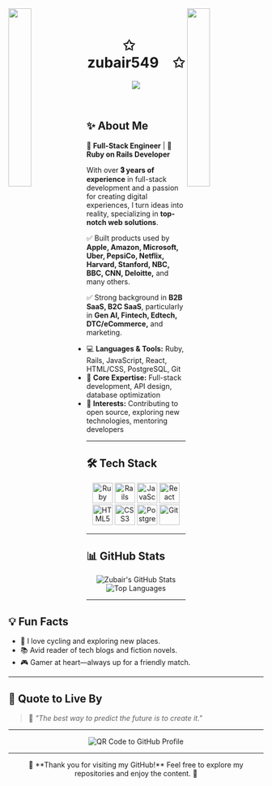 <img align="left" src="https://user-images.githubusercontent.com/65187002/144930161-2f783401-8d27-4fdf-a2f7-cc0ba32f1f1f.gif" width="30%" style="display:inline;">
<img align="right" src="https://user-images.githubusercontent.com/65187002/144930161-2f783401-8d27-4fdf-a2f7-cc0ba32f1f1f.gif" width="30%" style="display:inline;">
<br>

<p align="center">
    <h1 align="center">✩&emsp;zubair549&emsp;✩</h1>
</p>

<p align="center">
    <img src="https://readme-typing-svg.herokuapp.com/?lines=Yoooooooooooooooo;Welcome+to+my+profile!;Have+a+look+around!&font=Fira%20Code&color=%23D62F79&center=true&width=280&height=50">
</p>

<br>

## ✨ About Me

💼 **Full-Stack Engineer** | 🚀 **Ruby on Rails Developer**  

With over **𝟑 years of experience** in full-stack development and a passion for creating digital experiences, I turn ideas into reality, specializing in **top-notch web solutions**.  

✅ Built products used by **Apple, Amazon, Microsoft, Uber, PepsiCo, Netflix, Harvard, Stanford, NBC, BBC, CNN, Deloitte,** and many others.  

✅ Strong background in **B2B SaaS, B2C SaaS**, particularly in **Gen AI, Fintech, Edtech, DTC/eCommerce,** and marketing.  

- 💻 **Languages & Tools:** Ruby, Rails, JavaScript, React, HTML/CSS, PostgreSQL, Git  
- 🎯 **Core Expertise:** Full-stack development, API design, database optimization  
- 🚀 **Interests:** Contributing to open source, exploring new technologies, mentoring developers  

---

## 🛠️ Tech Stack

<div align="center">
  <img src="https://cdn.jsdelivr.net/gh/devicons/devicon/icons/ruby/ruby-original.svg" alt="Ruby" width="40" height="40"/>
  <img src="https://cdn.jsdelivr.net/gh/devicons/devicon/icons/rails/rails-original-wordmark.svg" alt="Rails" width="40" height="40"/>
  <img src="https://cdn.jsdelivr.net/gh/devicons/devicon/icons/javascript/javascript-original.svg" alt="JavaScript" width="40" height="40"/>
  <img src="https://cdn.jsdelivr.net/gh/devicons/devicon/icons/react/react-original.svg" alt="React" width="40" height="40"/>
  <img src="https://cdn.jsdelivr.net/gh/devicons/devicon/icons/html5/html5-original.svg" alt="HTML5" width="40" height="40"/>
  <img src="https://cdn.jsdelivr.net/gh/devicons/devicon/icons/css3/css3-original.svg" alt="CSS3" width="40" height="40"/>
  <img src="https://cdn.jsdelivr.net/gh/devicons/devicon/icons/postgresql/postgresql-original.svg" alt="PostgreSQL" width="40" height="40"/>
  <img src="https://cdn.jsdelivr.net/gh/devicons/devicon/icons/git/git-original.svg" alt="Git" width="40" height="40"/>
</div>

---

## 📊 GitHub Stats  


<p align="center">
  <img src="https://github-readme-stats.vercel.app/api?username=zubair549&show_icons=true&theme=radical" alt="Zubair's GitHub Stats"/>
  <br>
  <img src="https://github-readme-stats.vercel.app/api/top-langs/?username=zubair549&layout=compact&theme=radical" alt="Top Languages"/>
</p>

---

## 💡 Fun Facts  
- 🚴 I love cycling and exploring new places.  
- 📚 Avid reader of tech blogs and fiction novels.  
- 🎮 Gamer at heart—always up for a friendly match.  

---

## 🌟 Quote to Live By  

> 🌱 *"The best way to predict the future is to create it."*  

---

<p align="center">
  <img src="https://api.qrserver.com/v1/create-qr-code/?size=150x150&data=https://github.com/zubair549" alt="QR Code to GitHub Profile" />
</p>

---

<p align="center">
  💖 **Thank you for visiting my GitHub!** Feel free to explore my repositories and enjoy the content. 🚀
</p>




